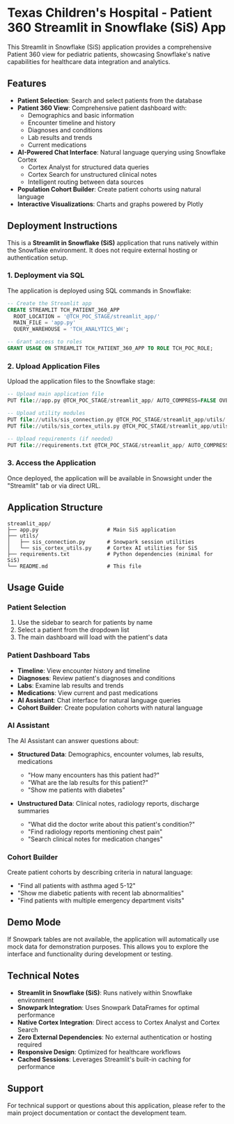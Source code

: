 # Texas Children's Hospital - Patient 360 Streamlit in Snowflake (SiS) App

This Streamlit in Snowflake (SiS) application provides a comprehensive Patient 360 view for pediatric patients, showcasing Snowflake's native capabilities for healthcare data integration and analytics.

## Features

- **Patient Selection**: Search and select patients from the database
- **Patient 360 View**: Comprehensive patient dashboard with:
  - Demographics and basic information
  - Encounter timeline and history
  - Diagnoses and conditions
  - Lab results and trends
  - Current medications
- **AI-Powered Chat Interface**: Natural language querying using Snowflake Cortex
  - Cortex Analyst for structured data queries
  - Cortex Search for unstructured clinical notes
  - Intelligent routing between data sources
- **Population Cohort Builder**: Create patient cohorts using natural language
- **Interactive Visualizations**: Charts and graphs powered by Plotly

## Deployment Instructions

This is a **Streamlit in Snowflake (SiS)** application that runs natively within the Snowflake environment. It does not require external hosting or authentication setup.

### 1. Deployment via SQL

The application is deployed using SQL commands in Snowflake:

```sql
-- Create the Streamlit app
CREATE STREAMLIT TCH_PATIENT_360_APP
  ROOT_LOCATION = '@TCH_POC_STAGE/streamlit_app/'
  MAIN_FILE = 'app.py'
  QUERY_WAREHOUSE = 'TCH_ANALYTICS_WH';

-- Grant access to roles
GRANT USAGE ON STREAMLIT TCH_PATIENT_360_APP TO ROLE TCH_POC_ROLE;
```

### 2. Upload Application Files

Upload the application files to the Snowflake stage:

```sql
-- Upload main application file
PUT file://app.py @TCH_POC_STAGE/streamlit_app/ AUTO_COMPRESS=FALSE OVERWRITE=TRUE;

-- Upload utility modules
PUT file://utils/sis_connection.py @TCH_POC_STAGE/streamlit_app/utils/ AUTO_COMPRESS=FALSE OVERWRITE=TRUE;
PUT file://utils/sis_cortex_utils.py @TCH_POC_STAGE/streamlit_app/utils/ AUTO_COMPRESS=FALSE OVERWRITE=TRUE;

-- Upload requirements (if needed)
PUT file://requirements.txt @TCH_POC_STAGE/streamlit_app/ AUTO_COMPRESS=FALSE OVERWRITE=TRUE;
```

### 3. Access the Application

Once deployed, the application will be available in Snowsight under the "Streamlit" tab or via direct URL.

## Application Structure

```
streamlit_app/
├── app.py                      # Main SiS application
├── utils/
│   ├── sis_connection.py       # Snowpark session utilities
│   └── sis_cortex_utils.py     # Cortex AI utilities for SiS
├── requirements.txt            # Python dependencies (minimal for SiS)
└── README.md                   # This file
```

## Usage Guide

### Patient Selection

1. Use the sidebar to search for patients by name
2. Select a patient from the dropdown list
3. The main dashboard will load with the patient's data

### Patient Dashboard Tabs

- **Timeline**: View encounter history and timeline
- **Diagnoses**: Review patient's diagnoses and conditions
- **Labs**: Examine lab results and trends
- **Medications**: View current and past medications
- **AI Assistant**: Chat interface for natural language queries
- **Cohort Builder**: Create population cohorts with natural language

### AI Assistant

The AI Assistant can answer questions about:

- **Structured Data**: Demographics, encounter volumes, lab results, medications
  - "How many encounters has this patient had?"
  - "What are the lab results for this patient?"
  - "Show me patients with diabetes"

- **Unstructured Data**: Clinical notes, radiology reports, discharge summaries
  - "What did the doctor write about this patient's condition?"
  - "Find radiology reports mentioning chest pain"
  - "Search clinical notes for medication changes"

### Cohort Builder

Create patient cohorts by describing criteria in natural language:

- "Find all patients with asthma aged 5-12"
- "Show me diabetic patients with recent lab abnormalities"
- "Find patients with multiple emergency department visits"

## Demo Mode

If Snowpark tables are not available, the application will automatically use mock data for demonstration purposes. This allows you to explore the interface and functionality during development or testing.

## Technical Notes

- **Streamlit in Snowflake (SiS)**: Runs natively within Snowflake environment
- **Snowpark Integration**: Uses Snowpark DataFrames for optimal performance
- **Native Cortex Integration**: Direct access to Cortex Analyst and Cortex Search
- **Zero External Dependencies**: No external authentication or hosting required
- **Responsive Design**: Optimized for healthcare workflows
- **Cached Sessions**: Leverages Streamlit's built-in caching for performance

## Support

For technical support or questions about this application, please refer to the main project documentation or contact the development team.